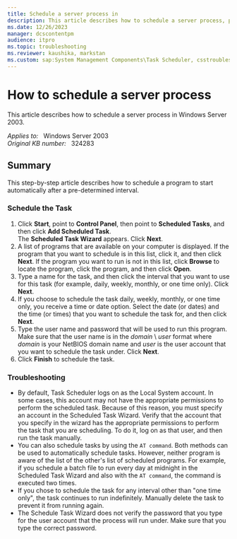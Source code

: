 ```yaml
---
title: Schedule a server process in
description: This article describes how to schedule a server process, provides a step-by-step resolution.
ms.date: 12/26/2023
manager: dcscontentpm
audience: itpro
ms.topic: troubleshooting
ms.reviewer: kaushika, markstan
ms.custom: sap:System Management Components\Task Scheduler, csstroubleshoot
---
```

# How to schedule a server process

This article describes how to schedule a server process in Windows Server 2003.

_Applies to:_ &nbsp; Windows Server 2003  
_Original KB number:_ &nbsp; 324283

## Summary

This step-by-step article describes how to schedule a program to start automatically after a pre-determined interval.

### Schedule the Task

1. Click **Start**, point to **Control Panel**, then point to **Scheduled Tasks**, and then click **Add Scheduled Task**.  
    The **Scheduled Task Wizard** appears. Click **Next**.  
2. A list of programs that are available on your computer is displayed. If the program that you want to schedule is in this list, click it, and then click **Next**. If the program you want to run is not in this list, click **Browse** to locate the program, click the program, and then click **Open**.
3. Type a name for the task, and then click the interval that you want to use for this task (for example, daily, weekly, monthly, or one time only). Click **Next**.
4. If you choose to schedule the task daily, weekly, monthly, or one time only, you receive a time or date option. Select the date (or dates) and the time (or times) that you want to schedule the task for, and then click **Next**.
5. Type the user name and password that will be used to run this program. Make sure that the user name is in the *domain* \ *user* format where *domain* is your NetBIOS domain name and *user* is the user account that you want to schedule the task under. Click **Next**.
6. Click **Finish** to schedule the task.

### Troubleshooting

- By default, Task Scheduler logs on as the Local System account. In some cases, this account may not have the appropriate permissions to perform the scheduled task. Because of this reason, you must specify an account in the Scheduled Task Wizard. Verify that the account that you specify in the wizard has the appropriate permissions to perform the task that you are scheduling. To do it, log on as that user, and then run the task manually.
- You can also schedule tasks by using the `AT command`. Both methods can be used to automatically schedule tasks. However, neither program is aware of the list of the other's list of scheduled programs. For example, if you schedule a batch file to run every day at midnight in the Scheduled Task Wizard and also with the `AT command`, the command is executed two times.
- If you chose to schedule the task for any interval other than "one time only", the task continues to run indefinitely. Manually delete the task to prevent it from running again.
- The Schedule Task Wizard does not verify the password that you type for the user account that the process will run under. Make sure that you type the correct password.
